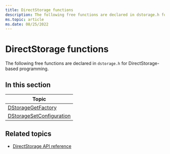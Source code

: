 ```yaml
---
title: DirectStorage functions
description: The following free functions are declared in dstorage.h for DirectStorage-based programming.
ms.topic: article
ms.date: 08/25/2022
---
```


# DirectStorage functions

The following free functions are declared in `dstorage.h` for DirectStorage-based programming.

## In this section

| Topic |
|-|
| [DStorageGetFactory](/windows/win32/dstorage/dstorage/nf-dstorage-dstoragegetfactory) |
| [DStorageSetConfiguration](/windows/win32/dstorage/dstorage/nf-dstorage-dstoragesetconfiguration) |

## Related topics

* [DirectStorage API reference](./dstorage-api-reference.md)
